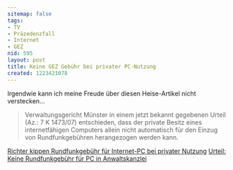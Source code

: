 ```yaml
---
sitemap: false
tags:
- TV
- Präzedenzfall
- Internet
- GEZ
nid: 595
layout: post
title: Keine GEZ Gebühr bei privater PC-Nutzung
created: 1223421078
---
```

<p>Irgendwie kann ich meine Freude &uuml;ber diesen Heise-Artikel nicht verstecken...</p><blockquote> <p>Verwaltungsgericht M&uuml;nster in einem jetzt bekannt gegebenen Urteil (Az.: 7 K 1473/07) entschieden, dass der private Besitz eines internetf&auml;higen Computers allein nicht automatisch f&uuml;r den Einzug von Rundfunkgeb&uuml;hren herangezogen werden kann.</p> </blockquote><!--break--> <p><a href="http://www.heise.de/newsticker/Richter-kippen-Rundfunkgebuehr-fuer-Internet-PC-bei-privater-Nutzung--/meldung/116992"> Richter kippen Rundfunkgeb&uuml;hr f&uuml;r Internet-PC bei privater Nutzung</a>  <a href="http://www.heise.de/newsticker/Urteil-Keine-Rundfunkgebuehr-fuer-PC-in-Anwaltskanzlei--/meldung/113507"> Urteil: Keine Rundfunkgeb&uuml;hr f&uuml;r PC in Anwaltskanzlei</a></p>
